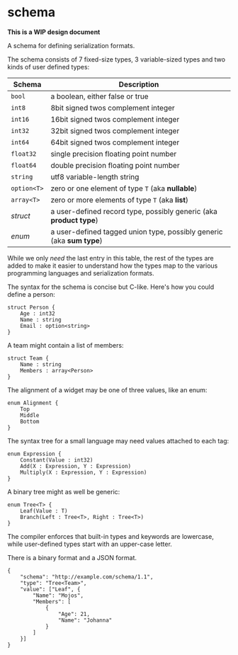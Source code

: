 schema
======

**This is a WIP design document**

A schema for defining serialization formats.

The schema consists of 7 fixed-size types, 3 variable-sized types and two kinds of user defined types:

Schema     | Description
------     | -----------
`bool`     | a boolean, either false or true
`int8`     | 8bit signed twos complement integer
`int16`    | 16bit signed twos complement integer
`int32`    | 32bit signed twos complement integer
`int64`    | 64bit signed twos complement integer
`float32`  | single precision floating point number
`float64`  | double precision floating point number
`string`   | utf8 variable-length string
`option<T>`| zero or one element of type `T` (aka **nullable**)
`array<T>` | zero or more elements of type `T` (aka **list**)
*struct*   | a user-defined record type, possibly generic (aka **product type**)
*enum*     | a user-defined tagged union type, possibly generic (aka **sum type**)

While we only *need* the last entry in this table, the rest of the types are added to make it easier to understand how the types map to the various programming languages and serialization formats.

The syntax for the schema is concise but C-like. Here's how you could define a person:

    struct Person {
        Age : int32
        Name : string
        Email : option<string>
    }
    
A team might contain a list of members:

    struct Team {
        Name : string
        Members : array<Person>
    }
    
The alignment of a widget may be one of three values, like an enum:

    enum Alignment {
        Top
        Middle
        Bottom
    }
    
The syntax tree for a small language may need values attached to each tag:

    enum Expression {
        Constant(Value : int32)
        Add(X : Expression, Y : Expression)
        Multiply(X : Expression, Y : Expression)
    }

A binary tree might as well be generic:

    enum Tree<T> {
        Leaf(Value : T)
        Branch(Left : Tree<T>, Right : Tree<T>)
    }
    
The compiler enforces that built-in types and keywords are lowercase, while user-defined types start with an upper-case letter.

There is a binary format and a JSON format.

    {
        "schema": "http://example.com/schema/1.1",
        "type": "Tree<Team>",
        "value": ["Leaf", {
            "Name": "Mojos",
            "Members": [
                {
                    "Age": 21,
                    "Name": "Johanna"
                }
            ]
        }]
    }
    
